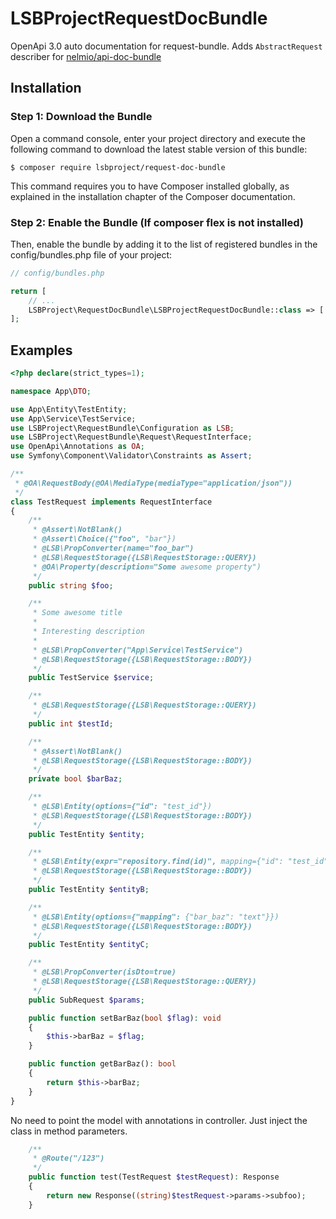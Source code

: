 # LSBProjectRequestDocBundle
OpenApi 3.0 auto documentation for request-bundle. Adds `AbstractRequest` describer for
[nelmio/api-doc-bundle](https://github.com/nelmio/NelmioApiDocBundle)

## Installation

### Step 1: Download the Bundle

Open a command console, enter your project directory and execute the following command to download the latest stable version of this bundle:

```
$ composer require lsbproject/request-doc-bundle
```

This command requires you to have Composer installed globally, as explained in the installation chapter of the Composer documentation.

### Step 2: Enable the Bundle (If composer flex is not installed)
Then, enable the bundle by adding it to the list of registered bundles in the config/bundles.php file of your project:

```php
// config/bundles.php

return [
    // ...
    LSBProject\RequestDocBundle\LSBProjectRequestDocBundle::class => ['all' => true],
];
```

## Examples

```php
<?php declare(strict_types=1);

namespace App\DTO;

use App\Entity\TestEntity;
use App\Service\TestService;
use LSBProject\RequestBundle\Configuration as LSB;
use LSBProject\RequestBundle\Request\RequestInterface;
use OpenApi\Annotations as OA;
use Symfony\Component\Validator\Constraints as Assert;

/**
 * @OA\RequestBody(@OA\MediaType(mediaType="application/json"))
 */
class TestRequest implements RequestInterface
{
    /**
     * @Assert\NotBlank()
     * @Assert\Choice({"foo", "bar"})
     * @LSB\PropConverter(name="foo_bar")
     * @LSB\RequestStorage({LSB\RequestStorage::QUERY})
     * @OA\Property(description="Some awesome property")
     */
    public string $foo;

    /**
     * Some awesome title
     *
     * Interesting description
     *
     * @LSB\PropConverter("App\Service\TestService")
     * @LSB\RequestStorage({LSB\RequestStorage::BODY})
     */
    public TestService $service;

    /**
     * @LSB\RequestStorage({LSB\RequestStorage::QUERY})
     */
    public int $testId;

    /**
     * @Assert\NotBlank()
     * @LSB\RequestStorage({LSB\RequestStorage::BODY})
     */
    private bool $barBaz;

    /**
     * @LSB\Entity(options={"id": "test_id"})
     * @LSB\RequestStorage({LSB\RequestStorage::BODY})
     */
    public TestEntity $entity;

    /**
     * @LSB\Entity(expr="repository.find(id)", mapping={"id": "test_id"})
     * @LSB\RequestStorage({LSB\RequestStorage::BODY})
     */
    public TestEntity $entityB;

    /**
     * @LSB\Entity(options={"mapping": {"bar_baz": "text"}})
     * @LSB\RequestStorage({LSB\RequestStorage::BODY})
     */
    public TestEntity $entityC;

    /**
     * @LSB\PropConverter(isDto=true)
     * @LSB\RequestStorage({LSB\RequestStorage::QUERY})
     */
    public SubRequest $params;

    public function setBarBaz(bool $flag): void
    {
        $this->barBaz = $flag;
    }

    public function getBarBaz(): bool
    {
        return $this->barBaz;
    }
}
```

No need to point the model with annotations in controller. Just inject the class in method parameters.

```php
    /**
     * @Route("/123")
     */
    public function test(TestRequest $testRequest): Response
    {
        return new Response((string)$testRequest->params->subfoo);
    }
```

